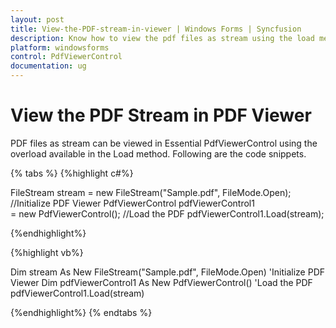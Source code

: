 ```yaml
---
layout: post
title: View-the-PDF-stream-in-viewer | Windows Forms | Syncfusion
description: Know how to view the pdf files as stream using the load method in the windows forms PdfViewerControl.
platform: windowsforms
control: PdfViewerControl
documentation: ug
---
```


#  View the PDF Stream in PDF Viewer

PDF files as stream can be viewed in Essential PdfViewerControl using the overload available in the Load method. Following are the code snippets.


{% tabs %}
{%highlight c#%}

FileStream stream = new FileStream("Sample.pdf", FileMode.Open);
//Initialize PDF Viewer
PdfViewerControl pdfViewerControl1 = new PdfViewerControl();
//Load the PDF
pdfViewerControl1.Load(stream);

{%endhighlight%}

{%highlight vb%}

Dim stream As New FileStream("Sample.pdf", FileMode.Open)
'Initialize PDF Viewer
Dim pdfViewerControl1 As New PdfViewerControl()
'Load the PDF
pdfViewerControl1.Load(stream)

{%endhighlight%}
{% endtabs %}
